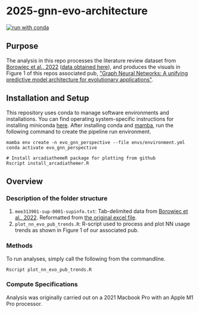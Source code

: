 # 2025-gnn-evo-architecture

[![run with conda](http://img.shields.io/badge/run%20with-conda-3EB049?labelColor=000000&logo=anaconda)](https://docs.conda.io/projects/miniconda/en/latest/)

## Purpose

The analysis in this repo processes the literature review dataset from [Borowiec et al., 2022](https://doi.org/10.1111/2041-210X.13901) ([data obtained here](https://besjournals.onlinelibrary.wiley.com/action/downloadSupplement?doi=10.1111%2F2041-210X.13901&file=mee313901-sup-0001-Supinfo.xlsx)), and produces the visuals in Figure 1 of this repos associated pub, ["Graph Neural Networks: A unifying predictive model architecture for evolutionary applications"](https://doi.org/10.57844/arcadia-e7kq-frwh).

## Installation and Setup

This repository uses conda to manage software environments and installations. You can find operating system-specific instructions for installing miniconda [here](https://docs.conda.io/projects/miniconda/en/latest/). After installing conda and [mamba](https://mamba.readthedocs.io/en/latest/), run the following command to create the pipeline run environment.

```{bash}
mamba env create -n evo_gnn_perspective --file envs/environment.yml
conda activate evo_gnn_perspective

# Install arcadiathemeR package for plotting from github
Rscript install_arcadiathemer.R
```

## Overview

### Description of the folder structure

1. `mee313901-sup-0001-supinfo.txt`: Tab-delimited data from [Borowiec et al., 2022](https://doi.org/10.1111/2041-210X.13901). Reformatted from [the original excel file](https://besjournals.onlinelibrary.wiley.com/action/downloadSupplement?doi=10.1111%2F2041-210X.13901&file=mee313901-sup-0001-Supinfo.xlsx).
2. `plot_nn_evo_pub_trends.R`: R-script used to process and plot NN usage trends as shown in Figure 1 of our associated pub.

### Methods

To run analyses, simply call the following from the commandline.

```
Rscript plot_nn_evo_pub_trends.R
```

### Compute Specifications

Analysis was originally carried out on a 2021 Macbook Pro with an Apple M1 Pro processor.
